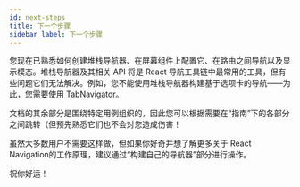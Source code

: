 ```yaml
---
id: next-steps
title: 下一个步骤
sidebar_label: 下一个步骤
---
```


您现在已熟悉如何创建堆栈导航器、在屏幕组件上配置它、在路由之间导航以及显示模态。堆栈导航器及其相关 API 将是 React 导航工具链中最常用的工具，但有些问题它们无法解决。例如，您不能使用堆栈导航器构建基于选项卡的导航——为此，您需要使用 [TabNavigator](tab-based-navigation.md)。

文档的其余部分是围绕特定用例组织的，因此您可以根据需要在“指南”下的各部分之间跳转（但预先熟悉它们也不会对您造成伤害！

虽然大多数用户不需要这样做，但如果你好奇并想了解更多关于 React Navigation的工作原理，建议通过“构建自己的导航器”部分进行操作。

祝你好运！